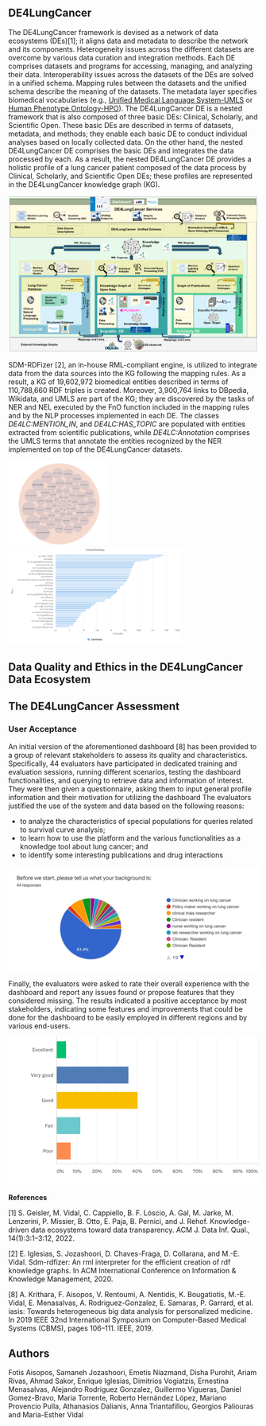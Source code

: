 ## DE4LungCancer

The DE4LungCancer framework is devised as a network of data ecosystems (DEs)[1]; it aligns data and metadata to describe the network and its components. Heterogeneity issues across the different datasets are overcome by various data curation and integration methods. Each DE comprises datasets and programs for accessing, managing, and analyzing their data. Interoperability issues across the datasets of the DEs are solved in a unified schema. Mapping rules between the datasets and the unified schema describe the meaning of the datasets. The metadata layer specifies biomedical vocabularies (e.g., [Unified Medical Language System-UMLS](https://www.nlm.nih.gov/research/umls/index.html) or [Human Phenotype Ontology-HPO](https://hpo.jax.org/app/)). 
 The DE4LungCancer DE is a nested framework that is also composed of three basic DEs: Clinical, Scholarly, and Scientific Open. These basic DEs are described in terms of datasets, metadata, and methods; they enable each basic DE to conduct individual analyses based on locally collected data. On the other hand, the nested DE4LungCancer DE comprises the basic DEs and integrates the data processed by each. As a result, the nested DE4LungCancer DE provides a holistic profile of a lung cancer patient composed of the data process by Clinical, Scholarly, and Scientific Open DEs; these profiles are represented in the DE4LungCancer knowledge graph (KG).

![The DE4LungCancer Data Ecosystem](https://raw.githubusercontent.com/SDM-TIB/DE4LC/main/images/DE4LungCancer.png "The DE4LungCancer Data Ecosystem")


SDM-RDFizer [2], an in-house RML-compliant engine, is utilized to integrate data from the data sources into the KG following the mapping rules. As a result, a KG of 19,602,972 biomedical entities described in terms of 110,788,660 RDF triples is created. Moreover, 3,900,764 links to DBpedia, Wikidata, and UMLS are part of the KG; they are discovered by the tasks of NER and NEL executed by the FnO function included in the mapping rules and by the NLP processes implemented in each DE. The classes _DE4LC:MENTION_IN_, and _DE4LC:HAS_TOPIC_ are populated with entities extracted from scientific publications, while _DE4LC:Annotation_ comprises the UMLS terms that annotate the entities recognized by the NER implemented on top of the DE4LungCancer datasets.



<p float="left">
  <img src="https://raw.githubusercontent.com/SDM-TIB/DE4LC/main/images/Classes.png" width="200" />
  <img src="https://raw.githubusercontent.com/SDM-TIB/DE4LC/main/images/EntitiesPerClasses.png" width="350" /> 
</p>

## Data Quality and Ethics in the DE4LungCancer Data Ecosystem



## The DE4LungCancer Assessment

### User Acceptance

An initial version of the aforementioned dashboard [8] has been provided to a group of relevant stakeholders to assess its quality and characteristics. Specifically, 44 evaluators have participated in dedicated training and evaluation sessions, running different scenarios, testing the dashboard functionalities, and querying to retrieve data and information of interest. They were then given a questionnaire, asking them to input general profile information and their motivation for utilizing the dashboard The evaluators justified the use of the system and data based on the following reasons: 

- to analyze the characteristics of special populations for queries related to survival curve analysis;  
- to learn how to use the platform and the various functionalities as a knowledge tool about lung cancer; and
- to identify some interesting publications and drug interactions
 
![The initial question of the evaluation questionnaire, in order to identify the stakeholders' groups that participated in the training and evaluation sessions](https://raw.githubusercontent.com/SDM-TIB/DE4LC/main/images/Evaluator_groups.png "The initial question of the evaluation questionnaire, in order to identify the stakeholders' groups that participated in the training and evaluation sessions.")


Finally, the evaluators were asked to rate their overall experience with the dashboard and report any issues found or propose features that they considered missing. The results indicated a positive acceptance by most stakeholders, indicating some features and improvements that could be done for the dashboard to be easily employed in different regions and by various end-users.

![A general rating from the end-users, evaluating their overall experience with the dashboard](https://raw.githubusercontent.com/SDM-TIB/DE4LC/main/images/Platform_evaluation.png "A general rating from the end-users, evaluating their overall experience with the dashboard.")

**References**

[1] S. Geisler, M. Vidal, C. Cappiello, B. F. Lóscio, A. Gal, M. Jarke, M. Lenzerini, P. Missier, B. Otto, E. Paja, B. Pernici, and J. Rehof. Knowledge-driven data ecosystems toward data transparency. ACM J. Data Inf. Qual., 14(1):3:1–3:12, 2022.

[2] E. Iglesias, S. Jozashoori, D. Chaves-Fraga, D. Collarana, and M.-E. Vidal. Sdm-rdfizer: An rml interpreter for the efficient creation of rdf knowledge graphs. In ACM International Conference on Information & Knowledge Management, 2020.

[8] A. Krithara, F. Aisopos, V. Rentoumi, A. Nentidis, K. Bougatiotis, M.-E. Vidal, E. Menasalvas, A. Rodriguez-Gonzalez, E. Samaras, P. Garrard, et al. iasis: Towards heterogeneous big data analysis for personalized medicine. In 2019 IEEE 32nd International Symposium on Computer-Based Medical Systems (CBMS), pages 106–111. IEEE, 2019.



## Authors

Fotis Aisopos, Samaneh Jozashoori, Emetis Niazmand, Disha Purohit, Ariam Rivas, Ahmad Sakor, Enrique Iglesias, Dimitrios Vogiatzis, Ernestina Menasalvas, Alejandro Rodriguez Gonzalez, Guillermo Vigueras, Daniel Gomez-Bravo, Maria Torrente, Roberto Hernández López, Mariano Provencio Pulla, Athanasios Dalianis, Anna Triantafillou, Georgios Paliouras and Maria-Esther Vidal

